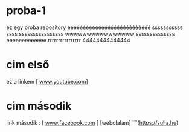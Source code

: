 # proba-1
ez egy proba repository
ééééééééééééééééééééééééééé
sssssssssss<br>ssss
ssssssssssssssss
wwwwwwwwwwwwwwww
ssssssssssssss
eeeeeeeeeeeee
rrrrrrrrrrrrrrrr
44444444444444
# cim első
ez a linkem [ www.youtube.com]
# cim második
link második : [ www.facebook.com ]
[webolalam] ˙˙˙˙(https://sulla.hu)
